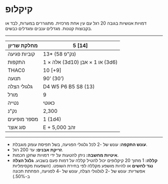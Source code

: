 # קיקלופ

דמויות אנושיות בגובה 20 רגל עם עין אחת מרכזית. מתגוררים במערות, לבד או בקבוצות קטנות. מגדלים ענבים ומגדלים כבשים.

------

| מחלקת שריון     | 5 [14]                            |
| ---------------- | --------------------------------- |
| קוביות פגיעה     | 13* (58 נק"פ)                     |
| התקפות           | 1 × אלה (3d10) או 1 × אבן (3d6)   |
| THAC0            | 10 [+9]                           |
| תנועה            | 90’ (30’)                         |
| גלגולי הצלה      | D4 W5 P6 B5 S8 (13)               |
| מורל             | 9                                 |
| נטייה            | כאוטי                             |
| נק"נ             | 2,300                             |
| מספר מופיעים     | 1 (1d4)                           |
| סוג אוצר         | E + 5,000 זהב                     |

------

- **עונש התקפה:** עונש של -2 לכל גלגולי הפגיעה, בשל תפיסת עומק מוגבלת.
- **זריקת אבנים:** עד 200 רגל.
- **איטיות מחשבה:** ניתן להטעות על ידי דמויות שחקן חכמות.
- **קללה:** 1 מתוך 20 קיקלופים יכול להטיל קללה על דמות פעם בשבוע. **גלגל הצלה נגד לחשים** או להיות מושפע מקללה לפי בחירת השופט. (השפעות מקסימליות אפשריות: עונש של -2 לגלגולי הצלה, עונש של -4 לפגיעה, הפחתת תכונה ב-50%.)